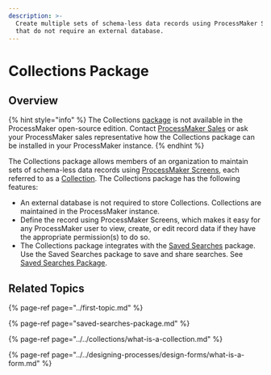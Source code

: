 ```yaml
---
description: >-
  Create multiple sets of schema-less data records using ProcessMaker Screens
  that do not require an external database.
---
```


# Collections Package

## Overview

{% hint style="info" %}
The Collections [package](../first-topic.md) is not available in the ProcessMaker open-source edition. Contact [ProcessMaker Sales](https://www.processmaker.com/contact/) or ask your ProcessMaker sales representative how the Collections package can be installed in your ProcessMaker instance.
{% endhint %}

The Collections package allows members of an organization to maintain sets of schema-less data records using [ProcessMaker Screens](../../designing-processes/design-forms/what-is-a-form.md), each referred to as a [Collection](../../collections/what-is-a-collection.md). The Collections package has the following features:

* An external database is not required to store Collections. Collections are maintained in the ProcessMaker instance.
* Define the record using ProcessMaker Screens, which makes it easy for any ProcessMaker user to view, create, or edit record data if they have the appropriate permission\(s\) to do so.
* The Collections package integrates with the [Saved Searches](../../using-processmaker/save-and-share-request-and-task-related-searches/what-is-a-saved-search.md) package. Use the Saved Searches package to save and share searches. See [Saved Searches Package](saved-searches-package.md).

## Related Topics

{% page-ref page="../first-topic.md" %}

{% page-ref page="saved-searches-package.md" %}

{% page-ref page="../../collections/what-is-a-collection.md" %}

{% page-ref page="../../designing-processes/design-forms/what-is-a-form.md" %}

